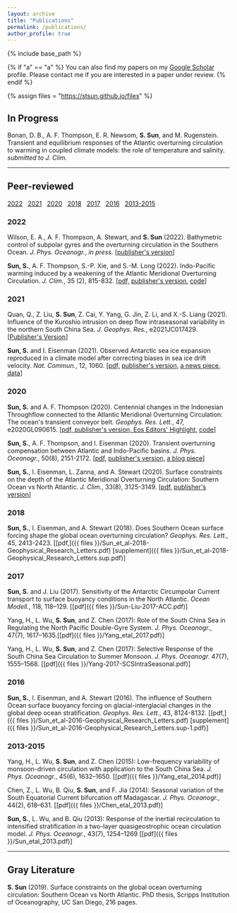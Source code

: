 ```yaml
---
layout: archive
title: "Publications"
permalink: /publications/
author_profile: true
---
```


{% include base_path %}

{% if "a" == "a" %}
  You can also find my papers on my [Google Scholar](https://scholar.google.com/citations?user=IJMEC2EAAAAJ&hl=en) profile. Please contact me if you are interested in a paper under review.
{% endif %}

{% assign files = "https://stsun.github.io/files" %}

## In Progress

Bonan, D. B., A. F. Thompson, E. R. Newsom, **S. Sun**, and M. Rugenstein. Transient and equilibrium responses of the Atlantic overturning circulation to warming in coupled climate models: the role of temperature and salinity. *submitted to J. Clim.*

<!--
Yang, H., **S. Sun**, Z. Chen, K. Ma, X. Ma, Z. Jing, B. Gan, and L. Wu. In-situ observations reveal deep imprints of oceanic submesoscale fronts on mid-latitude atmosphere. *submitted.*
-->

***
## Peer-reviewed
 
[2022](#2022) &nbsp; [2021](#2021) &nbsp; [2020](#2020) &nbsp; [2018](#2018) &nbsp; [2017](#2017) &nbsp; [2016](#2016) &nbsp; [2013-2015](#2013-2015)

### 2022

Wilson, E. A., A. F. Thompson, A. Stewart, and **S. Sun** (2022). Bathymetric control of subpolar gyres and the overturning circulation in the Southern Ocean. *J. Phys. Oceanogr.*, *in press.* [[publisher's version](https://doi.org/10.1175/JPO-D-21-0136.1)]

**Sun, S.**, A. F. Thompson, S.-P. Xie, and S.-M. Long (2022). Indo-Pacific warming induced by a weakening of the Atlantic Meridional Overturning Circulation. *J. Clim.*, 35 (2), 815-832. [[pdf,]({{files}}/Sun-Thompson-Xie-Long-2022-JClim.pdf) [publisher's version,](https://doi.org/10.1175/JCLI-D-21-0346.1) [code](https://doi.org/10.6084/m9.figshare.16308111)]

### 2021

Quan, Q., Z. Liu, **S. Sun**, Z. Cai, Y. Yang, G. Jin, Z. Li, and X.-S. Liang (2021). Influence of the Kuroshio intrusion on deep flow intraseasonal variability in the northern South China Sea.  *J. Geophys. Res.*, e2021JC017429. [[Publisher's Version](https://doi.org/10.1029/2021JC017429)]

**Sun, S.** and I. Eisenman (2021). Observed Antarctic sea ice expansion reproduced in a climate model after correcting biases in sea ice drift velocity. *Nat. Commun.*, 12, 1060. [[pdf,]({{files}}/Sun-Eisenman-2021-NCOMMS.pdf)  [publisher's version,](https://doi.org/10.1038/s41467-021-21412-z)  [a news piece,](https://scripps.ucsd.edu/news/simulation-vs-reality-researchers-modify-climate-model-explain-expanding-antarctic-sea-ice) [data](https://doi.org/10.6084/m9.figshare.12857672.v3)]

### 2020

**Sun, S.** and A. F. Thompson (2020). Centennial changes in the Indonesian Throughflow connected to the Atlantic Meridional Overturning Circulation: The ocean's transient conveyor belt. *Geophys. Res. Lett.*, 47,  e2020GL090615. [[pdf, ]({{files}}/Sun-Thompson-2020-GRL-ITF.pdf) [publisher's version, ](https://doi.org/10.1029/2020GL090615) [Eos Editors' Highlight,](https://eos.org/editor-highlights/what-causes-centennial-changes-in-the-indonesian-throughflow) [code](https://doi.org/10.6084/m9.figshare.12903086)]

**Sun, S.**, A. F. Thompson, and I. Eisenman (2020). Transient overturning compensation between Atlantic and Indo-Pacific basins. *J. Phys. Oceanogr.*, 50(8), 2151-2172.  [[pdf,]({{files}}/Sun-Thompson-Eisenman-2020-JPO.pdf)  [publisher's version,](https://doi.org/10.1175/JPO-D-20-0060.1)  [a blog piece](https://ocean2climate.org/2020/06/25/compensating-change-in-the-indo-pacific-moc-in-response-to-the-atlantic-moc-slowdown/)] 

**Sun, S.**, I. Eisenman, L. Zanna, and A. Stewart (2020). Surface constraints on the depth of the Atlantic Meridional Overturning Circulation: Southern Ocean vs North Atlantic. *J. Clim.*, 33(8), 3125-3149. [[pdf,]({{files}}/Sun-Eisenman-Zanna-Stewart-inpress-2020.pdf)  [publisher's version](https://doi.org/10.1175/JCLI-D-19-0546.1)]

### 2018

**Sun, S.**, I. Eisenman, and A. Stewart (2018). Does Southern Ocean surface forcing shape the global ocean overturning circulation? *Geophys. Res. Lett.*, 45, 2413-2423. [[pdf,]({{ files }}/Sun_et_al-2018-Geophysical_Research_Letters.pdf)  [supplement]({{ files }}/Sun_et_al-2018-Geophysical_Research_Letters.sup.pdf)]

### 2017

**Sun, S.** and J. Liu (2017). Sensitivity of the Antarctic Circumpolar Current transport to surface buoyancy conditions in the North Atlantic. *Ocean Modell.*, 118, 118–129. [[pdf]({{ files }}/Sun-Liu-2017-ACC.pdf)]

Yang, H., L. Wu, **S. Sun**, and Z. Chen (2017): Role of the South China Sea in Regulating the North Pacific Double-Gyre System. *J. Phys. Oceanogr.*, 47(7), 1617–1635.[[pdf]({{ files }}/Yang_etal_2017.pdf)]

Yang, H., L. Wu, **S. Sun**, and Z. Chen (2017): Selective Response of the South China Sea Circulation to Summer Monsoon. *J. Phys. Oceanogr.* 47(7), 1555–1568. [[pdf]({{ files }}/Yang-2017-SCSIntraSeasonal.pdf)]

### 2016

**Sun, S.**, I. Eisenman, and A. Stewart (2016). The influence of Southern Ocean surface buoyancy forcing on glacial-interglacial changes in the global deep ocean stratification. *Geophys. Res. Lett.*, 43, 8124-8132. [[pdf,]({{ files }}/Sun_et_al-2016-Geophysical_Research_Letters.pdf)  [supplement]({{ files }}/Sun_et_al-2016-Geophysical_Research_Letters.sup-1.pdf)]

### 2013-2015

Yang, H., L. Wu, **S. Sun**, and Z. Chen (2015): Low-frequency variability of monsoon-driven circulation with application to the South China Sea. *J. Phys. Oceanogr.*, 45(6), 1632–1650. [[pdf]({{ files }}/Yang_etal_2014.pdf)]

Chen, Z., L. Wu, B. Qiu, **S. Sun**, and F. Jia (2014): Seasonal variation of the South Equatorial Current bifurcation off Madagascar. *J. Phys. Oceanogr.*, 44(2), 618–631. [[pdf]({{ files }}/Chen_etal_2013.pdf)]

**Sun, S.**, L. Wu, and B. Qiu (2013): Response of the inertial recirculation to intensified stratification in a two-layer quasigeostrophic ocean circulation model. *J. Phys. Oceanogr.*, 43(7), 1254–1269 [[pdf]({{ files }}/Sun_etal_2013.pdf)]


***

## Gray Literature

**S. Sun** (2019). Surface constraints on the global ocean overturning circulation: Southern Ocean vs North Atlantic. PhD thesis, Scripps Institution of Oceanography, UC San Diego, 216 pages.




<!---
## In-prep or submitted


-->

